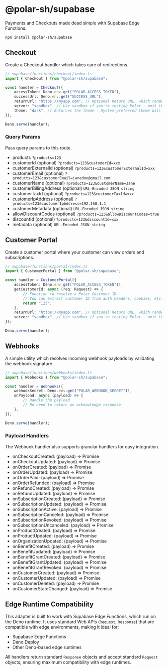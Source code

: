 # @polar-sh/supabase

Payments and Checkouts made dead simple with Supabase Edge Functions.

`npm install @polar-sh/supabase`

## Checkout

Create a Checkout handler which takes care of redirections.

```typescript
// supabase/functions/checkout/index.ts
import { Checkout } from "@polar-sh/supabase";

const handler = Checkout({
	accessToken: Deno.env.get("POLAR_ACCESS_TOKEN"),
	successUrl: Deno.env.get("SUCCESS_URL"),
    returnUrl: "https://myapp.com", // Optional Return URL, which renders a Back-button in the Checkout
	server: "sandbox", // Use sandbox if you're testing Polar - omit the parameter or pass 'production' otherwise
	theme: "dark", // Enforces the theme - System-preferred theme will be set if left omitted
});

Deno.serve(handler);
```

### Query Params

Pass query params to this route.

- products `?products=123`
- customerId (optional) `?products=123&customerId=xxx`
- customerExternalId (optional) `?products=123&customerExternalId=xxx`
- customerEmail (optional) `?products=123&customerEmail=janedoe@gmail.com`
- customerName (optional) `?products=123&customerName=Jane`
- customerBillingAddress (optional) `URL-Encoded JSON string`
- customerTaxId (optional) `?products=123&customerTaxId=xxx`
- customerIpAddress (optional) `?products=123&customerIpAddress=192.168.1.1`
- customerMetadata (optional) `URL-Encoded JSON string`
- allowDiscountCodes (optional) `?products=123&allowDiscountCodes=true`
- discountId (optional) `?products=123&discountId=xxx`
- metadata (optional) `URL-Encoded JSON string`

## Customer Portal

Create a customer portal where your customer can view orders and subscriptions.

```typescript
// supabase/functions/portal/index.ts
import { CustomerPortal } from "@polar-sh/supabase";

const handler = CustomerPortal({
	accessToken: Deno.env.get("POLAR_ACCESS_TOKEN")!,
	getCustomerId: async (req: Request) => {
		// Function to resolve a Polar Customer ID
		// You can extract customer ID from auth headers, cookies, etc.
		return "123";
	},
    returnUrl: "https://myapp.com", // Optional Return URL, which renders a Back-button in the Customer Portal
	server: "sandbox", // Use sandbox if you're testing Polar - omit the parameter or pass 'production' otherwise
});

Deno.serve(handler);
```

## Webhooks

A simple utility which resolves incoming webhook payloads by validating the webhook signature.

```typescript
// supabase/functions/webhooks/index.ts
import { Webhooks } from "@polar-sh/supabase";

const handler = Webhooks({
	webhookSecret: Deno.env.get("POLAR_WEBHOOK_SECRET")!,
	onPayload: async (payload) => {
		// Handle the payload
		// No need to return an acknowledge response
	},
});

Deno.serve(handler);
```

### Payload Handlers

The Webhook handler also supports granular handlers for easy integration.

- onCheckoutCreated: (payload) => Promise<void>
- onCheckoutUpdated: (payload) => Promise<void>
- onOrderCreated: (payload) => Promise<void>
- onOrderUpdated: (payload) => Promise<void>
- onOrderPaid: (payload) => Promise<void>
- onOrderRefunded: (payload) => Promise<void>
- onRefundCreated: (payload) => Promise<void>
- onRefundUpdated: (payload) => Promise<void>
- onSubscriptionCreated: (payload) => Promise<void>
- onSubscriptionUpdated: (payload) => Promise<void>
- onSubscriptionActive: (payload) => Promise<void>
- onSubscriptionCanceled: (payload) => Promise<void>
- onSubscriptionRevoked: (payload) => Promise<void>
- onSubscriptionUncanceled: (payload) => Promise<void>
- onProductCreated: (payload) => Promise<void>
- onProductUpdated: (payload) => Promise<void>
- onOrganizationUpdated: (payload) => Promise<void>
- onBenefitCreated: (payload) => Promise<void>
- onBenefitUpdated: (payload) => Promise<void>
- onBenefitGrantCreated: (payload) => Promise<void>
- onBenefitGrantUpdated: (payload) => Promise<void>
- onBenefitGrantRevoked: (payload) => Promise<void>
- onCustomerCreated: (payload) => Promise<void>
- onCustomerUpdated: (payload) => Promise<void>
- onCustomerDeleted: (payload) => Promise<void>
- onCustomerStateChanged: (payload) => Promise<void>

## Edge Runtime Compatibility

This adapter is built to work with Supabase Edge Functions, which run on the Deno runtime. It uses standard Web APIs (`Request`, `Response`) that are compatible with edge environments, making it ideal for:

- Supabase Edge Functions
- Deno Deploy
- Other Deno-based edge runtimes

All handlers return standard `Response` objects and accept standard `Request` objects, ensuring maximum compatibility with edge runtimes.
